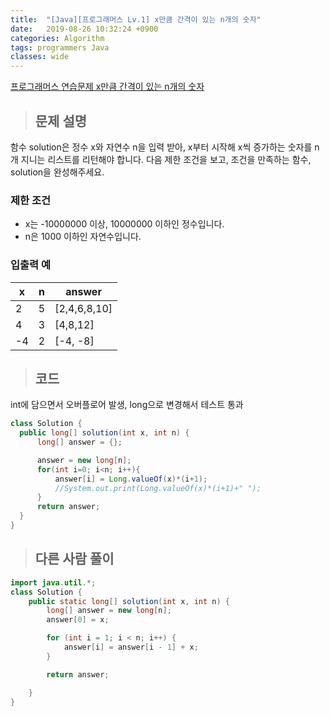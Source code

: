 ```yaml
---
title:  "[Java][프로그래머스 Lv.1] x만큼 간격이 있는 n개의 숫자"
date:   2019-08-26 10:32:24 +0900
categories: Algorithm
tags: programmers Java
classes: wide
---  
```


[프로그래머스 연습문제 x만큼 간격이 있는 n개의 숫자](https://programmers.co.kr/learn/courses/30/lessons/12954)   

>## 문제 설명  

함수 solution은 정수 x와 자연수 n을 입력 받아, x부터 시작해 x씩 증가하는 숫자를 n개 지니는 리스트를 리턴해야 합니다. 다음 제한 조건을 보고, 조건을 만족하는 함수, solution을 완성해주세요.

### 제한 조건
- x는 -10000000 이상, 10000000 이하인 정수입니다.
- n은 1000 이하인 자연수입니다.

### 입출력 예

| x  	| n 	| answer       	|
|----	|---	|--------------	|
| 2  	| 5 	| [2,4,6,8,10] 	|
| 4  	| 3 	| [4,8,12]     	|
| -4 	| 2 	| [-4, -8]     	|

>## 코드

int에 담으면서 오버플로어 발생, long으로 변경해서 테스트 통과

```java
class Solution {
  public long[] solution(int x, int n) {
      long[] answer = {};

      answer = new long[n];
      for(int i=0; i<n; i++){
          answer[i] = Long.valueOf(x)*(i+1);
          //System.out.print(Long.valueOf(x)*(i+1)+" ");
      }
      return answer;
  }
}
```

>## 다른 사람 풀이

```java
import java.util.*;
class Solution {
    public static long[] solution(int x, int n) {
        long[] answer = new long[n];
        answer[0] = x;

        for (int i = 1; i < n; i++) {
            answer[i] = answer[i - 1] + x;
        }

        return answer;

    }
}
```

